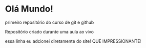 # Olá Mundo!
 primeiro repositório do curso de git e github

 Repositório criado durante uma aula ao vivo
 
 essa linha eu adcionei diretamente do site! QUE IMPRESSIONANTE!
